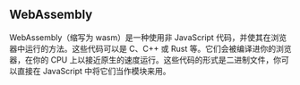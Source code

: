 <!-- 
title: WebAssembly
from: work
create: 2023-05-17
tags: web,term
-->

## WebAssembly

WebAssembly（缩写为 wasm）是一种使用非 JavaScript 代码，并使其在浏览器中运行的方法。这些代码可以是 C、C++ 或 Rust 等。它们会被编译进你的浏览器，在你的 CPU 上以接近原生的速度运行。这些代码的形式是二进制文件，你可以直接在 JavaScript 中将它们当作模块来用。

